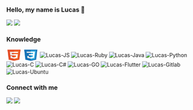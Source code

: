### Hello, my name is Lucas 👋

<div>
  <!-- Name and stats commits -->
  <img height="180em" src="https://github-readme-stats.vercel.app/api?username=lucas2331&show_icons=true&theme=dracula&include_all_commits=true&count_private=true"/>
   
  <!-- Stats language -->
  <img height="180em" src="https://github-readme-stats.vercel.app/api/top-langs/?username=lucas2331&layout=compact&langs_count=7&theme=dracula"/>
</div>

<h3> Knowledge </h3>
<div style="display: inline_block">
  <!-- HTML -->
  <img align="center" alt="Lucas-HTML" height="30" width="40" src="https://raw.githubusercontent.com/devicons/devicon/master/icons/html5/html5-original.svg">
  
  <!-- CSS -->
  <img align="center" alt="Lucas-CSS" height="30" width="40" src="https://raw.githubusercontent.com/devicons/devicon/master/icons/css3/css3-original.svg">
  
  <!-- JS -->
  <img align="center" alt="Lucas-JS" height="30" width="40" src="https://cdn.jsdelivr.net/gh/devicons/devicon/icons/javascript/javascript-original.svg">
  
  <!-- Ruby -->
  <img align="center" alt="Lucas-Ruby" height="30" width="40" src="https://cdn.jsdelivr.net/gh/devicons/devicon/icons/ruby/ruby-original.svg">
  
  <!-- Java -->
  <img align="center" alt="Lucas-Java" height="30" width="40" src="https://cdn.jsdelivr.net/gh/devicons/devicon/icons/java/java-original.svg">
  
  <!-- Python -->
  <img align="center" alt="Lucas-Python" height="30" width="40" src="https://cdn.jsdelivr.net/gh/devicons/devicon/icons/python/python-original.svg">
  
  <!-- C -->
  <img align="center" alt="Lucas-C" height="30" width="40" src="https://cdn.jsdelivr.net/gh/devicons/devicon/icons/c/c-original.svg">
  
  <!-- C# -->
  <img align="center" alt="Lucas-C#" height="30" width="40" src="https://cdn.jsdelivr.net/gh/devicons/devicon/icons/csharp/csharp-original.svg">
  
  <!-- GO -->
  <img align="center" alt="Lucas-GO" height="30" width="40" src="https://cdn.jsdelivr.net/gh/devicons/devicon/icons/go/go-original.svg">
 
  <!-- Flutter -->
  <img align="center" alt="Lucas-Flutter" height="30" width="40" src="https://cdn.jsdelivr.net/gh/devicons/devicon/icons/flutter/flutter-original.svg">
  
  <!-- Gitlab -->
  <img align="center" alt="Lucas-Gitlab" height="30" width="40" src="https://cdn.jsdelivr.net/gh/devicons/devicon/icons/gitlab/gitlab-original.svg">
  
  <!-- Ubuntu -->
  <img align="center" alt="Lucas-Ubuntu" height="30" width="40" src="https://cdn.jsdelivr.net/gh/devicons/devicon/icons/ubuntu/ubuntu-plain.svg">
</div>

<h3> Connect with me </h3>
<div style="display: inline">
  <a href = "mailto:lucasmgomes2021@gmail.com"><img src="https://img.shields.io/badge/-Gmail-%23333?style=for-the-badge&logo=gmail&logoColor=white" target="_blank"></a>
  <a href="https://www.linkedin.com/in/lucas-gomes-9b011b16a/" target="_blank"><img src="https://img.shields.io/badge/-LinkedIn-%230077B5?style=for-the-badge&logo=linkedin&logoColor=white" target="_blank"></a> 
</div>
